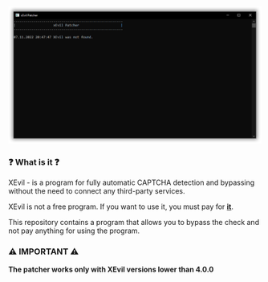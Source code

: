 <p align="center">
   <img src="https://raw.githubusercontent.com/vadiscode/xEvil-Patcher/main/app.png">
</p> 

### ❓ What is it ❓ ###

XEvil - is a program for fully automatic CAPTCHA detection and bypassing without the need to connect any third-party services.

XEvil is not a free program. If you want to use it, you must pay for [__it__](https://xevil.net/).

This repository contains a program that allows you to bypass the check and not pay anything for using the program.

### ⚠️ IMPORTANT ⚠️ ###
**The patcher works only with XEvil versions lower than 4.0.0**
